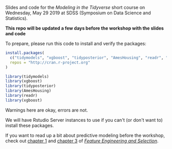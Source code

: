 Slides and code for the _Modeling in the Tidyverse_ short course on Wednesday, May 29 2019 at SDSS (Symposium on Data Science and Statistics).

**This repo will be updated a few days before the workshop with the slides and code**

To prepare, please run this code to install and verify the packages:

```r
install.packages(
  c("tidymodels", "xgboost", "tidyposterior", "AmesHousing", "readr", "xgboost"), 
  repos = "http://cran.r-project.org"
)

library(tidymodels)
library(xgboost)
library(tidyposterior)
library(AmesHousing)
library(readr)
library(xgboost)
``` 

Warnings here are okay, errors are not. 

We will have Rstudio Server instances to use if you can't (or don't want to) install these packages. 

If you want to read up a bit about predictive modeling before the workshop, check out [chapter 1](https://bookdown.org/max/FES/intro-intro.html) and [chapter 3](https://bookdown.org/max/FES/review-predictive-modeling-process.html) of [_Feature Engineering and Selection_](https://bookdown.org/max/FES/). 